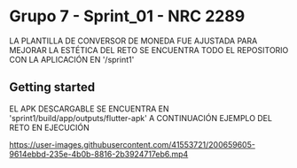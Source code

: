 # Grupo 7 - Sprint_01 - NRC 2289

LA PLANTILLA DE CONVERSOR DE MONEDA FUE AJUSTADA PARA MEJORAR LA ESTÉTICA DEL RETO
SE ENCUENTRA TODO EL REPOSITORIO CON LA APLICACIÓN EN '/sprint1'

## Getting started

EL APK DESCARGABLE SE ENCUENTRA EN 'sprint1/build/app/outputs/flutter-apk'
A CONTINUACIÓN EJEMPLO DEL RETO EN EJECUCIÓN

https://user-images.githubusercontent.com/41553721/200659605-9614ebbd-235e-4b0b-8816-2b3924717eb6.mp4





